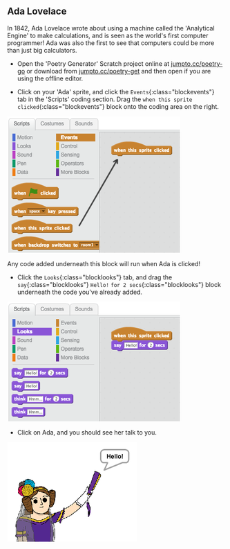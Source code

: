 ## Ada Lovelace

In 1842, Ada Lovelace wrote about using a machine called the 'Analytical Engine' to make calculations, and is seen as the world's first computer programmer! Ada was also the first to see that computers could be more than just big calculators.



+ Open the 'Poetry Generator' Scratch project online at <a href="http://jumpto.cc/poetry-go" target="_blank">jumpto.cc/poetry-go</a> or download from <a href="http://jumpto.cc/poetry-get" target="_blank">jumpto.cc/poetry-get</a> and then open if you are using the offline editor.

+ Click on your 'Ada' sprite, and click the `Events`{:class="blockevents"} tab in the 'Scripts' coding section. Drag the `when this sprite clicked`{:class="blockevents"} block onto the coding area on the right.

![screenshot](images/poetry-click.png)

Any code added underneath this block will run when Ada is clicked!

+ Click the `Looks`{:class="blocklooks"} tab, and drag the `say`{:class="blocklooks"} `Hello!` `for 2 secs`{:class="blocklooks"} block underneath the code you've already added.

![screenshot](images/poetry-say.png)

+ Click on Ada, and you should see her talk to you.

![screenshot](images/poetry-say-test.png)

